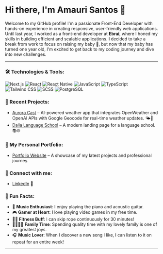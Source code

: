 # Hi there, I'm Amauri Santos 👋

Welcome to my GitHub profile! I'm a passionate Front-End Developer with hands-on experience in creating responsive, user-friendly web applications. Until last year, I worked as a front-end developer at **Ebrai**, where I honed my skills in building efficient and scalable applications. I decided to take a break from work to focus on raising my baby 👶, but now that my baby has turned one year old, I'm excited to get back to my coding journey and dive into new challenges.

---

### 🛠️ Technologies & Tools:

![Next.js](https://img.shields.io/badge/Next.js-000000?style=for-the-badge&logo=nextdotjs&logoColor=white)
![React](https://img.shields.io/badge/React-61DAFB?style=for-the-badge&logo=react&logoColor=white)
![React Native](https://img.shields.io/badge/React_Native-20232A?style=for-the-badge&logo=react&logoColor=61DAFB)
![JavaScript](https://img.shields.io/badge/JavaScript-F7DF1E?style=for-the-badge&logo=javascript&logoColor=black)
![TypeScript](https://img.shields.io/badge/TypeScript-007ACC?style=for-the-badge&logo=typescript&logoColor=white)
![Tailwind CSS](https://img.shields.io/badge/Tailwind_CSS-38B2AC?style=for-the-badge&logo=tailwind-css&logoColor=white)
![SCSS](https://img.shields.io/badge/SCSS-CC6699?style=for-the-badge&logo=sass&logoColor=white)
![PostgreSQL](https://img.shields.io/badge/PostgreSQL-4169E1?style=for-the-badge&logo=postgresql&logoColor=white)

### 📝 Recent Projects:

- [Aurora Cast](https://aurora-cast.vercel.app/) – AI-powered weather app that integrates OpenWeather and OpenAI APIs with Google Geocode for real-time weather updates. 🌤️🤖
- [Dalia Language School](https://dalia-school.vercel.app/) – A modern landing page for a language school. 📚🌐

### 💼 My Personal Portfolio:

- [Portfolio Website](https://amauri-santos.com) – A showcase of my latest projects and professional journey.

### 🤝 Connect with me:

- [LinkedIn](https://www.linkedin.com/in/amauri-santos-36a011ab/) 🔗


### 🎉 Fun Facts:

- 🎹 **Music Enthusiast**: I enjoy playing the piano and acoustic guitar.
- 🎮 **Gamer at Heart**: I love playing video games in my free time.
- 🏃‍♂️ **Fitness Buff**: I can skip rope continuously for 30 minutes!
- 👨‍👩‍👧‍👦 **Family Time**: Spending quality time with my lovely family is one of my greatest joys.
- 🎧 **Music Lover**: When I discover a new song I like, I can listen to it on repeat for an entire week!

---


